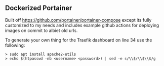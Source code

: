 Dockerized Portainer
---

Built off https://github.com/portainer/portainer-compose except its
fully customized to my needs and includes example github actions for 
deploying images on commit to albiet old urls.


To generate your own thing for the Traefik dashboard on line 34
use the following:
```shell
> sudo apt install apache2-utils
> echo $(htpasswd -nb <username> <password>) | sed -e s/\\$/\\$\\$/g
```